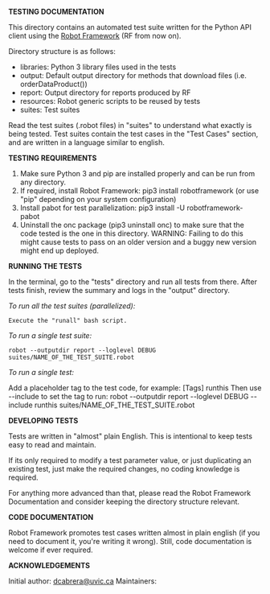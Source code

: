 **TESTING DOCUMENTATION**

This directory contains an automated test suite written for the Python API client using the [Robot Framework](http://robotframework.org) (RF from now on).

Directory structure is as follows:

* libraries: Python 3 library files used in the tests
* output:    Default output directory for methods that download files (i.e. orderDataProduct())
* report:    Output directory for reports produced by RF
* resources: Robot generic scripts to be reused by tests
* suites:    Test suites

Read the test suites (.robot files) in "suites" to understand what exactly is being tested.
Test suites contain the test cases in the "Test Cases" section, and are written in a language similar to english.


**TESTING REQUIREMENTS**

1. Make sure Python 3 and pip are installed properly and can be run from any directory.
2. If required, install Robot Framework:
		pip3 install robotframework
		(or use "pip" depending on your system configuration)
3. Install pabot for test parallelization:
		pip3 install -U robotframework-pabot
4. Uninstall the onc package (pip3 uninstall onc) to make sure that the code tested is the one in this directory.
	WARNING: Failing to do this might cause tests to pass on an older version and a buggy new version might end up deployed.


**RUNNING THE TESTS**

In the terminal, go to the "tests" directory and run all tests from there.
After tests finish, review the summary and logs in the "output" directory.

*To run all the test suites (parallelized):*

	Execute the "runall" bash script.

*To run a single test suite:*

	robot --outputdir report --loglevel DEBUG suites/NAME_OF_THE_TEST_SUITE.robot

*To run a single test:*

Add a placeholder tag to the test code, for example:
	[Tags] runthis
Then use --include to set the tag to run:
	robot --outputdir report --loglevel DEBUG --include runthis suites/NAME_OF_THE_TEST_SUITE.robot


**DEVELOPING TESTS**

Tests are written in "almost" plain English. This is intentional to keep tests easy to read and maintain.

If its only required to modify a test parameter value, or just duplicating an existing test,
just make the required changes, no coding knowledge is required.

For anything more advanced than that, please read the Robot Framework Documentation and consider keeping
the directory structure relevant.


**CODE DOCUMENTATION**

Robot Framework promotes test cases written almost in plain english (if you need to document it, you're writing it wrong).
Still, code documentation is welcome if ever required.


**ACKNOWLEDGEMENTS**

Initial author: dcabrera@uvic.ca
Maintainers: 